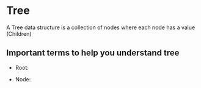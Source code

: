 # **Tree**
A Tree data structure is a collection of nodes where each node has a value (Children)

## **Important terms to help you understand tree**
- Root:

- Node: 